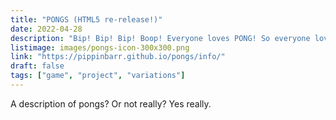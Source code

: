 ```yaml
---
title: "PONGS (HTML5 re-release!)"
date: 2022-04-28
description: "Bip! Bip! Bip! Boop! Everyone loves PONG! So everyone loves thirty six PONGS even more! Work those learning muscles with EDUTAINMENT PONG! Get serious with SERIOUS PONG! Shoot a laser gun in LASER PONG! Play PONG in PONG PONG! And many more!"
listimage: images/pongs-icon-300x300.png
link: "https://pippinbarr.github.io/pongs/info/"
draft: false
tags: ["game", "project", "variations"]
---
```


A description of pongs? Or not really? Yes really.
